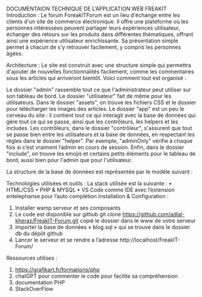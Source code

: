 
DOCUMENTAION TECHNIQUE DE L’APPLICATION WEB FREAKIT
Introduction : 
Le forum ForeakITForum est un lieu d'échange entre les clients d'un site de commerce électronique. Il offre une plateforme où les personnes intéressées peuvent partager leurs expériences utilisateur, échanger des retours sur les produits dans différentes thématiques, offrant ainsi une expérience utilisateur enrichissante.
 Sa présentation simple permet à chacun de s'y retrouver facilement, y compris les personnes âgées.
	
Architecture : 
Le site est construit avec une structure simple qui permettra d'ajouter de nouvelles fonctionnalités facilement, comme les commentaires sous les articles qui arriveront bientôt. Voici comment tout est organisé : 

Le dossier "admin" rassemble tout ce que l'administrateur peut utiliser sur son tableau de bord.
Le dossier "utilisateur" fait de même pour les utilisateurs.
Dans le dossier "assets", on trouve les fichiers CSS et le dossier pour télécharger les images des articles.
Le dossier "app" est un peu le cerveau du site : il contient tout ce qui interagit avec la base de données qui gère tout ce qui se passe, ainsi que les contrôleurs, les helpers et les includes.
Les contrôleurs, dans le dossier "contrôleur", s'assurent que tout se passe bien entre les utilisateurs et la base de données, en respectant les règles dans le dossier "helper". Par exemple, "adminOnly" vérifie à chaque fois si c’est vraiment l’admin en cours de session.
Enfin, dans le dossier "include", on trouve les emojis et certains petits éléments pour le tableau de bord, aussi bien pour l'admin que pour l'utilisateur.





La structure de la base de données est représentée par le modèle suivant :  
 

Technologies utilisées et outils :
La stack utilisée est la suivante :
 	• HTML/CSS 
• PHP & MYSQL
• VS Code comme IDE avec l’extension entelephanse pour l’auto complétion 
Installation & Configuration :
1) Installer wamp serveur et ses composants
2) Le code est disponible sur github git clone https://github.com/adlal-kheraz/FreakIT-Forum.git copié le dossier dans le www de votre serveur
 3) Importer la base de données « blog.sql »  qui se trouve dans le dossier db du dépôt github
4) Lancer le serveur et se rendre a l’adresse http://localhost/FreakIT-Forum/  

Ressources utilises :
 1) https://grafikart.fr/formations/php
2) chatGPT pour commenter le code pour facilite sa compréhension
3) documentation PHP
4) StackOverFlow

